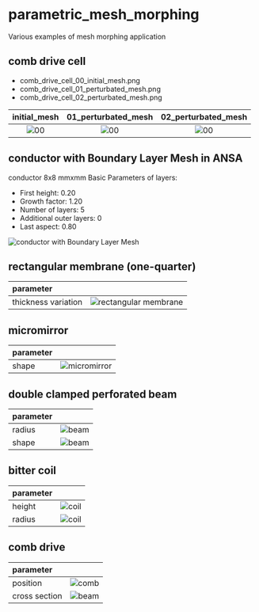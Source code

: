 # parametric_mesh_morphing
Various examples of mesh morphing application

## comb drive cell
* comb_drive_cell_00_initial_mesh.png
* comb_drive_cell_01_perturbated_mesh.png
* comb_drive_cell_02_perturbated_mesh.png

| initial_mesh | 01_perturbated_mesh | 02_perturbated_mesh |
|:------------:|:-------------------:|:-------------------:|
| ![00](https://github.com/Kolchuzhin/FEM_benchmarks/blob/main/parametric_mesh_morphing/comb_drive_cell_00_initial_mesh.png) | ![00](https://github.com/Kolchuzhin/FEM_benchmarks/blob/main/parametric_mesh_morphing/comb_drive_cell_01_perturbated_mesh.png) | ![00](https://github.com/Kolchuzhin/FEM_benchmarks/blob/main/parametric_mesh_morphing/comb_drive_cell_02_perturbated_mesh.png) |

## conductor with Boundary Layer Mesh in ANSA
conductor 8x8 mmxmm
Basic Parameters of layers:
* First height: 0.20
* Growth factor: 1.20
* Number of layers: 5
* Additional outer layers: 0
* Last aspect: 0.80


![conductor with Boundary Layer Mesh](https://github.com/Kolchuzhin/FEM_benchmarks/blob/main/parametric_mesh_morphing/conductor_with_Boundary_Layer_Mesh.png)

## rectangular membrane (one-quarter)

| parameter                              |                    |
|:---------------------------------------|:------------------:|
| thickness variation                    |  ![rectangular membrane](https://github.com/Kolchuzhin/FEM_benchmarks/blob/main/parametric_mesh_morphing/memb.GIF)  | 


## micromirror
| parameter                              |                    |
|:---------------------------------------|:------------------:|
| shape                                  | ![micromirror](https://github.com/Kolchuzhin/FEM_benchmarks/blob/main/parametric_mesh_morphing/micromirror_shape.gif)  | 


## double clamped perforated beam
| parameter       |                    |
|:----------------|:------------------:|
| radius          | ![beam](https://github.com/Kolchuzhin/FEM_benchmarks/blob/main/parametric_mesh_morphing/double-clamped_perforated_beam_radius_of_%20holes.gif)  | 
| shape           | ![beam](https://github.com/Kolchuzhin/FEM_benchmarks/blob/main/parametric_mesh_morphing/double-clamped_perforated_beam_shape_of_%20holes.gif)   | 


## bitter coil
| parameter                              |                    |
|:---------------------------------------|:------------------:|
| height                                 | ![coil](https://github.com/Kolchuzhin/FEM_benchmarks/blob/main/parametric_mesh_morphing/Bitter_coil_height.gif)  | 
| radius                                 | ![coil](https://github.com/Kolchuzhin/FEM_benchmarks/blob/main/parametric_mesh_morphing/Bitter_coil_radius.gif)  | 

## comb drive
| parameter                              |                    |
|:---------------------------------------|:------------------:|
| position                               | ![comb](https://github.com/Kolchuzhin/FEM_benchmarks/blob/main/parametric_mesh_morphing/comb_cell_position.gif)   | 
| cross section                          | ![beam](https://github.com/Kolchuzhin/FEM_benchmarks/blob/main/parametric_mesh_morphing/beam_cross_section.gif)   | 
